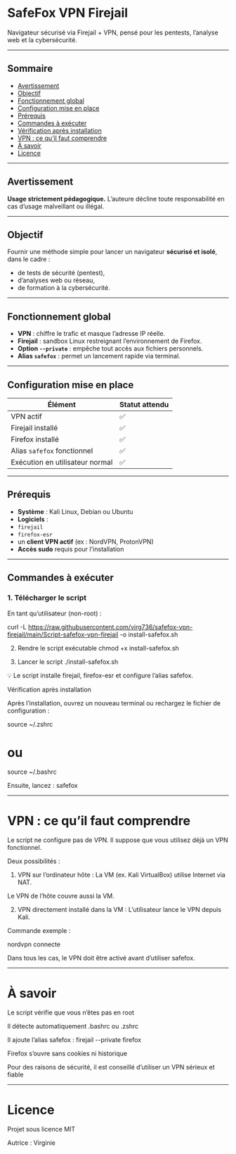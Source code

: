 # SafeFox VPN Firejail

Navigateur sécurisé via Firejail + VPN, pensé pour les pentests, l’analyse web et la cybersécurité.

---

## Sommaire

- [Avertissement](#avertissement)
- [Objectif](#objectif)
- [Fonctionnement global](#fonctionnement-global)
- [Configuration mise en place](#configuration-mise-en-place)
- [Prérequis](#prérequis)
- [Commandes à exécuter](#commandes-à-exécuter)
- [Vérification après installation](#vérification-après-installation)
- [VPN : ce qu’il faut comprendre](#vpn--ce-quil-faut-comprendre)
- [À savoir](#à-savoir)
- [Licence](#licence)

---

## Avertissement

**Usage strictement pédagogique.**
L’auteure décline toute responsabilité en cas d’usage malveillant ou illégal.

---

## Objectif

Fournir une méthode simple pour lancer un navigateur **sécurisé et isolé**, dans le cadre :
- de tests de sécurité (pentest),
- d’analyses web ou réseau,
- de formation à la cybersécurité.

---

## Fonctionnement global

- **VPN** : chiffre le trafic et masque l’adresse IP réelle.
- **Firejail** : sandbox Linux restreignant l’environnement de Firefox.
- **Option `--private`** : empêche tout accès aux fichiers personnels.
- **Alias `safefox`** : permet un lancement rapide via terminal.

---

## Configuration mise en place

| Élément | Statut attendu |
|---------------------------------|----------------|
| VPN actif | ✅ |
| Firejail installé | ✅ |
| Firefox installé | ✅ |
| Alias `safefox` fonctionnel | ✅ |
| Exécution en utilisateur normal| ✅ |

---

## Prérequis

- **Système** : Kali Linux, Debian ou Ubuntu
- **Logiciels** :
- `firejail`
- `firefox-esr`
- un **client VPN actif** (ex : NordVPN, ProtonVPN)
- **Accès sudo** requis pour l'installation

---

## Commandes à exécuter

### 1. Télécharger le script

En tant qu’utilisateur (non-root) :

curl -L https://raw.githubusercontent.com/virg736/safefox-vpn-firejail/main/Script-safefox-vpn-firejail -o install-safefox.sh


2. Rendre le script exécutable
chmod +x install-safefox.sh

3. Lancer le script
./install-safefox.sh

💡 Le script installe firejail, firefox-esr et configure l’alias safefox.

Vérification après installation

Après l’installation, ouvrez un nouveau terminal ou rechargez le fichier de configuration :

source ~/.zshrc

# ou
source ~/.bashrc

Ensuite, lancez :
safefox

---

 # VPN : ce qu’il faut comprendre


Le script ne configure pas de VPN. Il suppose que vous utilisez déjà un VPN fonctionnel.


Deux possibilités :

1. VPN sur l’ordinateur hôte :
La VM (ex. Kali VirtualBox) utilise Internet via NAT.

Le VPN de l’hôte couvre aussi la VM.


2. VPN directement installé dans la VM :
L’utilisateur lance le VPN depuis Kali.

Commande exemple :

nordvpn connecte

Dans tous les cas, le VPN doit être activé avant d’utiliser safefox.

---

# À savoir

Le script vérifie que vous n’êtes pas en root

Il détecte automatiquement .bashrc ou .zshrc

Il ajoute l’alias safefox : firejail --private firefox

Firefox s’ouvre sans cookies ni historique

Pour des raisons de sécurité, il est conseillé d’utiliser un VPN sérieux et fiable

---

 # Licence

Projet sous licence MIT

Autrice : Virginie










  

